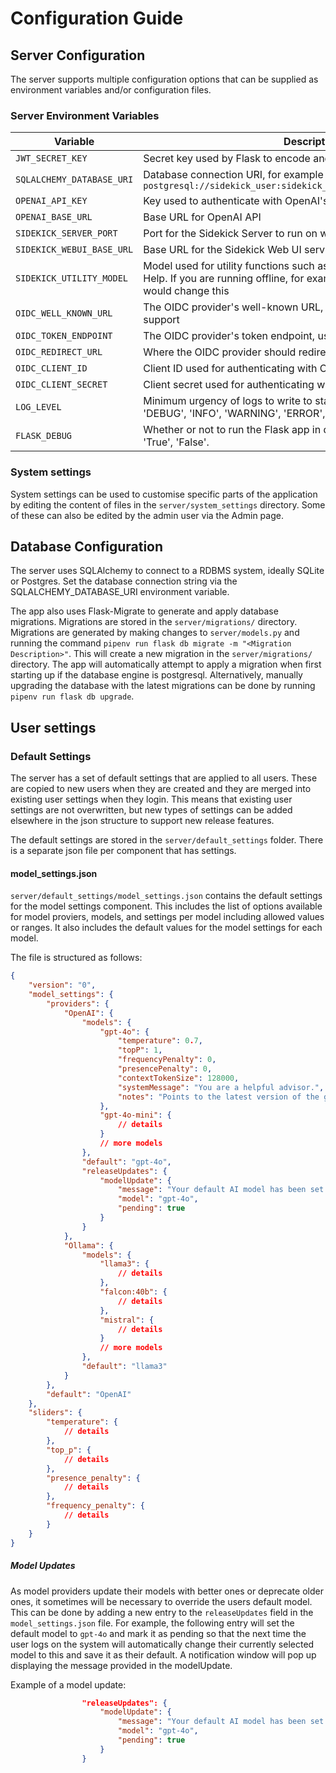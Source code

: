 # Configuration Guide

## Server Configuration

The server supports multiple configuration options that can be supplied as environment variables and/or configuration files.

### Server Environment Variables

| Variable | Description | Required | Default Value |
|----------|-------------|----------|---------------|
|`JWT_SECRET_KEY`|Secret key used by Flask to encode and decode JWTs|✓||
|`SQLALCHEMY_DATABASE_URI`|Database connection URI, for example `sqlite:///sqlite.db` or `postgresql://sidekick_user:sidekick_password@127.0.0.1/sidekick_db`|✓||
|`OPENAI_API_KEY`|Key used to authenticate with OpenAI's API|✓||
|`OPENAI_BASE_URL`|Base URL for OpenAI API|✓|`https://api.openai.com/v1`|
|`SIDEKICK_SERVER_PORT`|Port for the Sidekick Server to run on when using `run.py`|✓|`5000`|
|`SIDEKICK_WEBUI_BASE_URL`|Base URL for the Sidekick Web UI service|✓|`http://localhost:8081`|
|`SIDEKICK_UTILITY_MODEL`|Model used for utility functions such as naming chats and notes and AI Help. If you are running offline, for example with ollama models, you would change this|||
|`OIDC_WELL_KNOWN_URL`|The OIDC provider's well-known URL, required for OIDC authentication support|||
|`OIDC_TOKEN_ENDPOINT`|The OIDC provider's token endpoint, used for handling OIDC logout|||
|`OIDC_REDIRECT_URL`|Where the OIDC provider should redirect to after successful login.|||
|`OIDC_CLIENT_ID`|Client ID used for authenticating with OIDC provider|||
|`OIDC_CLIENT_SECRET`|Client secret used for authenticating with OIDC provider|||
|`LOG_LEVEL`|Minimum urgency of logs to write to standard out. Supported values: 'DEBUG', 'INFO', 'WARNING', 'ERROR', 'CRITICAL'.||`ERROR`|
|`FLASK_DEBUG`|Whether or not to run the Flask app in debug mode. Supported values: 'True', 'False'.|||

### System settings

System settings can be used to customise specific parts of the application by editing the content of files in the `server/system_settings` directory. Some of these can also be edited by the admin user via the Admin page.

## Database Configuration

The server uses SQLAlchemy to connect to a RDBMS system, ideally SQLite or Postgres. Set the database connection string via the SQLALCHEMY_DATABASE_URI environment variable.

The app also uses Flask-Migrate to generate and apply database migrations. Migrations are stored in the `server/migrations/` directory. Migrations are generated by making changes to `server/models.py` and running the command `pipenv run flask db migrate -m "<Migration Description>"`. This will create a new migration in the `server/migrations/` directory. The app will automatically attempt to apply a migration when first starting up if the database engine is postgresql. Alternatively, manually upgrading the database with the latest migrations can be done by running `pipenv run flask db upgrade`.

## User settings

### Default Settings

The server has a set of default settings that are applied to all users. These are copied to new users when they are created and they are merged into existing user settings when they login. This means that existing user settings are not overwritten, but new types of settings can be added elsewhere in the json structure to support new release features.

The default settings are stored in the `server/default_settings` folder. There is a separate json file per component that has settings.

#### model_settings.json

`server/default_settings/model_settings.json` contains the default settings for the model settings component. This includes the list of options available for model proviers, models, and settings per model including allowed values or ranges. It also includes the default values for the model settings for each model.

The file is structured as follows:

```json
{
    "version": "0",
    "model_settings": {
        "providers": {
            "OpenAI": {
                "models": {
                    "gpt-4o": {
                        "temperature": 0.7,
                        "topP": 1,
                        "frequencyPenalty": 0,
                        "presencePenalty": 0,
                        "contextTokenSize": 128000,
                        "systemMessage": "You are a helpful advisor.",
                        "notes": "Points to the latest version of the gpt-4o (Omni) model. OpenAI's high-intelligence flagship model for complex, multi-step tasks. GPT-4o is cheaper and faster than GPT-4 Turbo."
                    },
                    "gpt-4o-mini": {
                        // details
                    }
                    // more models
                },
                "default": "gpt-4o",
                "releaseUpdates": {
                    "modelUpdate": {
                        "message": "Your default AI model has been set to gpt-4o, which is OpenAI's high-intelligence flagship model for complex, multi-step tasks. It's faster and lower cost than gpt4-turbo. Other models are available in Model Settings. For example, gpt-4o-mini is even faster and suitable for most simple tasks.",
                        "model": "gpt-4o",
                        "pending": true
                    }
                }
            },
            "Ollama": {
                "models": {
                    "llama3": {
                        // details
                    },
                    "falcon:40b": {
                        // details
                    },
                    "mistral": {
                        // details
                    }
                    // more models
                },
                "default": "llama3"
            }
        },
        "default": "OpenAI"
    },
    "sliders": {
        "temperature": {
            // details
        },
        "top_p": {
            // details
        },
        "presence_penalty": {
            // details
        },
        "frequency_penalty": {
            // details
        }
    }
}
```

##### Model Updates

As model providers update their models with better ones or deprecate older ones, it sometimes will be necessary to override the users default model. This can be done by adding a new entry to the `releaseUpdates` field in the `model_settings.json` file. For example, the following entry will set the default model to `gpt-4o` and mark it as pending so that the next time the user logs on the system will automatically change their currently selected model to this and save it as their default. A notification window will pop up displaying the message provided in the modelUpdate.

Example of a model update:

```json
                "releaseUpdates": {
                    "modelUpdate": {
                        "message": "Your default AI model has been set to gpt-4o, which is OpenAI's high-intelligence flagship model for complex, multi-step tasks. It's faster and lower cost than gpt4-turbo. Other models are available in Model Settings. For example, gpt-4o-mini is even faster and suitable for most simple tasks.",
                        "model": "gpt-4o",
                        "pending": true
                    }
                }
```
